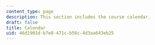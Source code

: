 ```yaml
---
content_type: page
description: This section includes the course calendar.
draft: false
title: Calendar
uid: 46d1901d-b7e8-471c-b56c-4d3aa643eb25
---
```

